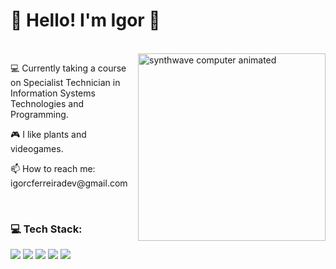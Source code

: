 <h1>💫 Hello! I'm Igor 👋</h1>
<br>
<img align="right" width="300" alt="synthwave computer animated" src="https://github.com/igorcferreiradev/igorcferreiradev/assets/152277299/f47abd0b-4ad6-42e2-9ae5-d1e676ffb43f">
<p>💻 Currently taking a course on Specialist Technician in Information Systems Technologies and Programming.</p>
<p>🎮 I like plants and videogames.</p>
<p>📫 How to reach me: igorcferreiradev@gmail.com</p>
<br>
<h3>💻 Tech Stack:</h3>
<p align="left">
<img src="https://img.shields.io/badge/html5-%23E34F26.svg?style=for-the-badge&logo=html5&logoColor=white">
<img src="https://img.shields.io/badge/css3-%231572B6.svg?style=for-the-badge&logo=css3&logoColor=white">
<img src="https://img.shields.io/badge/javascript-%23323330.svg?style=for-the-badge&logo=javascript&logoColor=%23F7DF1E">
<img src="https://img.shields.io/badge/python-3670A0?style=for-the-badge&logo=python&logoColor=ffdd54">
<img src="https://img.shields.io/badge/mysql-%2300000f.svg?style=for-the-badge&logo=mysql&logoColor=white">
</p>
